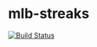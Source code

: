 # mlb-streaks
[![Build Status](https://travis-ci.org/andytilia/mlb-streaks.svg?branch=master)](https://travis-ci.org/andytilia/mlb-streaks)
